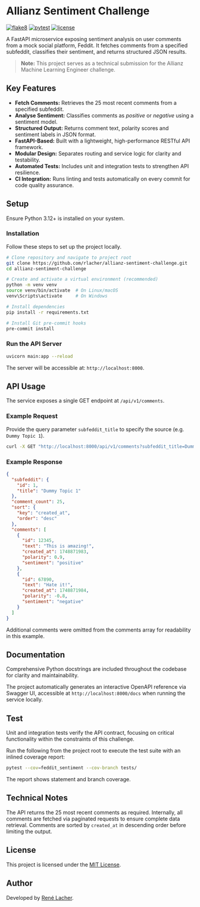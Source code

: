 # Allianz Sentiment Challenge

<!-- Badges -->
[![flake8](https://img.shields.io/github/actions/workflow/status/rlacher/allianz-sentiment-challenge/lint.yaml?label=flake8&style=flat)](https://github.com/rlacher/allianz-sentiment-challenge/actions/workflows/lint.yaml)
[![pytest](https://img.shields.io/github/actions/workflow/status/rlacher/allianz-sentiment-challenge/test.yaml?label=pytest&style=flat)](https://github.com/rlacher/allianz-sentiment-challenge/actions/workflows/test.yaml)
[![license](https://img.shields.io/badge/license-MIT-lightgrey.svg)](https://spdx.org/licenses/MIT.html)

A FastAPI microservice exposing sentiment analysis on user comments from a mock social platform, Feddit. It fetches comments from a specified subfeddit, classifies their sentiment, and returns structured JSON results.

> **Note:** This project serves as a technical submission for the Allianz Machine Learning Engineer challenge.

## Key Features

- **Fetch Comments:** Retrieves the 25 most recent comments from a specified subfeddit.
- **Analyse Sentiment:** Classifies comments as *positive* or *negative* using a sentiment model.
- **Structured Output:** Returns comment text, polarity scores and sentiment labels in JSON format.
- **FastAPI-Based:** Built with a lightweight, high-performance RESTful API framework.
- **Modular Design:** Separates routing and service logic for clarity and testability.
- **Automated Tests:** Includes unit and integration tests to strengthen API resilience.
- **CI Integration:** Runs linting and tests automatically on every commit for code quality assurance.

## Setup

Ensure Python 3.12+ is installed on your system.

### Installation

Follow these steps to set up the project locally.

```bash
# Clone repository and navigate to project root
git clone https://github.com/rlacher/allianz-sentiment-challenge.git
cd allianz-sentiment-challenge

# Create and activate a virtual environment (recommended)
python -m venv venv
source venv/bin/activate  # On Linux/macOS
venv\Scripts\activate     # On Windows

# Install dependencies
pip install -r requirements.txt

# Install Git pre-commit hooks
pre-commit install
```

### Run the API Server

```bash
uvicorn main:app --reload
```

The server will be accessible at: `http://localhost:8000`.

## API Usage

The service exposes a single GET endpoint at `/api/v1/comments`.

### Example Request

Provide the query parameter `subfeddit_title` to specify the source (e.g. `Dummy Topic 1`).

```bash
curl -X GET "http://localhost:8000/api/v1/comments?subfeddit_title=Dummy%20Topic%201"
```

### Example Response

```json
{
  "subfeddit": {
    "id": 1,
    "title": "Dummy Topic 1"
  },
  "comment_count": 25,
  "sort": {
    "key": "created_at",
    "order": "desc"
  },
  "comments": [
    {
      "id": 12345,
      "text": "This is amazing!",
      "created_at": 1748871983,
      "polarity": 0.9,
      "sentiment": "positive"
    },
    {
      "id": 67890,
      "text": "Hate it!",
      "created_at": 1748871984,
      "polarity": -0.8,
      "sentiment": "negative"
    }
  ]
}
```

Additional comments were omitted from the comments array for readability in this example.

## Documentation

Comprehensive Python docstrings are included throughout the codebase for clarity and maintainability.

The project automatically generates an interactive OpenAPI reference via Swagger UI, accessible at ```http://localhost:8000/docs``` when running the service locally.

## Test

Unit and integration tests verify the API contract, focusing on critical functionality within the constraints of this challenge.

Run the following from the project root to execute the test suite with an inlined coverage report:

```bash
pytest --cov=feddit_sentiment --cov-branch tests/
```

The report shows statement and branch coverage.

## Technical Notes

The API returns the 25 most recent comments as required.
Internally, all comments are fetched via paginated requests to ensure complete data retrieval.
Comments are sorted by `created_at` in descending order before limiting the output.

## License

This project is licensed under the [MIT License](LICENSE).

## Author

Developed by [René Lacher](https://github.com/rlacher).
